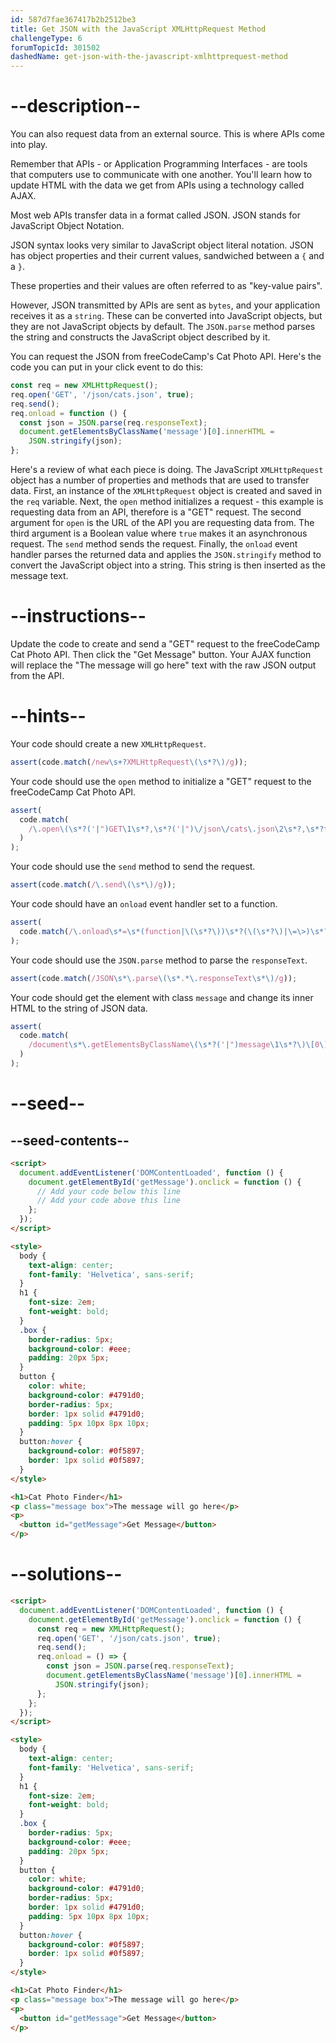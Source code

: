```yaml
---
id: 587d7fae367417b2b2512be3
title: Get JSON with the JavaScript XMLHttpRequest Method
challengeType: 6
forumTopicId: 301502
dashedName: get-json-with-the-javascript-xmlhttprequest-method
---
```


# --description--

You can also request data from an external source. This is where APIs come into play.

Remember that APIs - or Application Programming Interfaces - are tools that computers use to communicate with one another. You'll learn how to update HTML with the data we get from APIs using a technology called AJAX.

Most web APIs transfer data in a format called JSON. JSON stands for JavaScript Object Notation.

JSON syntax looks very similar to JavaScript object literal notation. JSON has object properties and their current values, sandwiched between a `{` and a `}`.

These properties and their values are often referred to as "key-value pairs".

However, JSON transmitted by APIs are sent as `bytes`, and your application receives it as a `string`. These can be converted into JavaScript objects, but they are not JavaScript objects by default. The `JSON.parse` method parses the string and constructs the JavaScript object described by it.

You can request the JSON from freeCodeCamp's Cat Photo API. Here's the code you can put in your click event to do this:

```js
const req = new XMLHttpRequest();
req.open('GET', '/json/cats.json', true);
req.send();
req.onload = function () {
  const json = JSON.parse(req.responseText);
  document.getElementsByClassName('message')[0].innerHTML =
    JSON.stringify(json);
};
```

Here's a review of what each piece is doing. The JavaScript `XMLHttpRequest` object has a number of properties and methods that are used to transfer data. First, an instance of the `XMLHttpRequest` object is created and saved in the `req` variable. Next, the `open` method initializes a request - this example is requesting data from an API, therefore is a "GET" request. The second argument for `open` is the URL of the API you are requesting data from. The third argument is a Boolean value where `true` makes it an asynchronous request. The `send` method sends the request. Finally, the `onload` event handler parses the returned data and applies the `JSON.stringify` method to convert the JavaScript object into a string. This string is then inserted as the message text.

# --instructions--

Update the code to create and send a "GET" request to the freeCodeCamp Cat Photo API. Then click the "Get Message" button. Your AJAX function will replace the "The message will go here" text with the raw JSON output from the API.

# --hints--

Your code should create a new `XMLHttpRequest`.

```js
assert(code.match(/new\s+?XMLHttpRequest\(\s*?\)/g));
```

Your code should use the `open` method to initialize a "GET" request to the freeCodeCamp Cat Photo API.

```js
assert(
  code.match(
    /\.open\(\s*?('|")GET\1\s*?,\s*?('|")\/json\/cats\.json\2\s*?,\s*?true\s*?\)/g
  )
);
```

Your code should use the `send` method to send the request.

```js
assert(code.match(/\.send\(\s*\)/g));
```

Your code should have an `onload` event handler set to a function.

```js
assert(
  code.match(/\.onload\s*=\s*(function|\(\s*?\))\s*?(\(\s*?\)|\=\>)\s*?{/g)
);
```

Your code should use the `JSON.parse` method to parse the `responseText`.

```js
assert(code.match(/JSON\s*\.parse\(\s*.*\.responseText\s*\)/g));
```

Your code should get the element with class `message` and change its inner HTML to the string of JSON data.

```js
assert(
  code.match(
    /document\s*\.getElementsByClassName\(\s*?('|")message\1\s*?\)\[0\]\s*\.innerHTML\s*?=\s*?JSON\.stringify\(.+?\)/g
  )
);
```

# --seed--

## --seed-contents--

```html
<script>
  document.addEventListener('DOMContentLoaded', function () {
    document.getElementById('getMessage').onclick = function () {
      // Add your code below this line
      // Add your code above this line
    };
  });
</script>

<style>
  body {
    text-align: center;
    font-family: 'Helvetica', sans-serif;
  }
  h1 {
    font-size: 2em;
    font-weight: bold;
  }
  .box {
    border-radius: 5px;
    background-color: #eee;
    padding: 20px 5px;
  }
  button {
    color: white;
    background-color: #4791d0;
    border-radius: 5px;
    border: 1px solid #4791d0;
    padding: 5px 10px 8px 10px;
  }
  button:hover {
    background-color: #0f5897;
    border: 1px solid #0f5897;
  }
</style>

<h1>Cat Photo Finder</h1>
<p class="message box">The message will go here</p>
<p>
  <button id="getMessage">Get Message</button>
</p>
```

# --solutions--

```html
<script>
  document.addEventListener('DOMContentLoaded', function () {
    document.getElementById('getMessage').onclick = function () {
      const req = new XMLHttpRequest();
      req.open('GET', '/json/cats.json', true);
      req.send();
      req.onload = () => {
        const json = JSON.parse(req.responseText);
        document.getElementsByClassName('message')[0].innerHTML =
          JSON.stringify(json);
      };
    };
  });
</script>

<style>
  body {
    text-align: center;
    font-family: 'Helvetica', sans-serif;
  }
  h1 {
    font-size: 2em;
    font-weight: bold;
  }
  .box {
    border-radius: 5px;
    background-color: #eee;
    padding: 20px 5px;
  }
  button {
    color: white;
    background-color: #4791d0;
    border-radius: 5px;
    border: 1px solid #4791d0;
    padding: 5px 10px 8px 10px;
  }
  button:hover {
    background-color: #0f5897;
    border: 1px solid #0f5897;
  }
</style>

<h1>Cat Photo Finder</h1>
<p class="message box">The message will go here</p>
<p>
  <button id="getMessage">Get Message</button>
</p>
```
